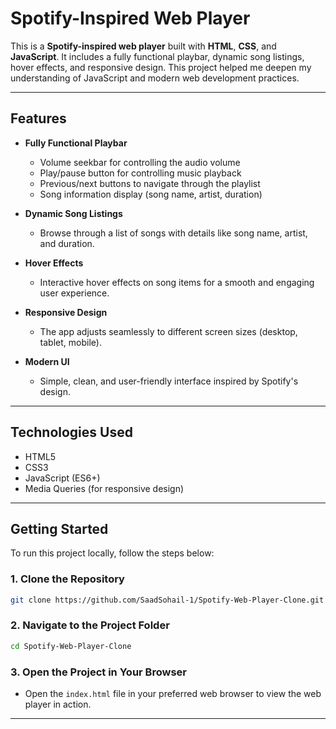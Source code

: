 # **Spotify-Inspired Web Player**

This is a **Spotify-inspired web player** built with **HTML**, **CSS**, and **JavaScript**. It includes a fully functional playbar, dynamic song listings, hover effects, and responsive design. This project helped me deepen my understanding of JavaScript and modern web development practices.

---

## **Features**

- **Fully Functional Playbar**  
  - Volume seekbar for controlling the audio volume
  - Play/pause button for controlling music playback
  - Previous/next buttons to navigate through the playlist
  - Song information display (song name, artist, duration)
  
- **Dynamic Song Listings**  
  - Browse through a list of songs with details like song name, artist, and duration.

- **Hover Effects**  
  - Interactive hover effects on song items for a smooth and engaging user experience.

- **Responsive Design**  
  - The app adjusts seamlessly to different screen sizes (desktop, tablet, mobile).

- **Modern UI**  
  - Simple, clean, and user-friendly interface inspired by Spotify's design.

---

## **Technologies Used**

- HTML5
- CSS3
- JavaScript (ES6+)
- Media Queries (for responsive design)

---

## **Getting Started**

To run this project locally, follow the steps below:

### 1. **Clone the Repository**

```bash
git clone https://github.com/SaadSohail-1/Spotify-Web-Player-Clone.git
```

### 2. **Navigate to the Project Folder**

```bash
cd Spotify-Web-Player-Clone
```

### 3. **Open the Project in Your Browser**

- Open the `index.html` file in your preferred web browser to view the web player in action.

---
